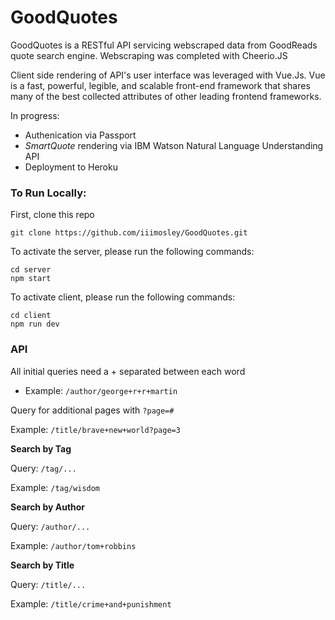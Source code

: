 # GoodQuotes

GoodQuotes is a RESTful API servicing webscraped data from GoodReads quote search engine. Webscraping was completed with Cheerio.JS

Client side rendering of API's user interface was leveraged with Vue.Js. Vue is a fast, powerful, legible, and scalable front-end framework that shares many of the best collected attributes of other leading frontend frameworks.

In progress: 
+ Authenication via Passport
+ _SmartQuote_ rendering via IBM Watson Natural Language Understanding API
+ Deployment to Heroku

### To Run Locally:
First, clone this repo
```
git clone https://github.com/iiimosley/GoodQuotes.git
```
To activate the server, please run the following commands:
```
cd server
npm start
```
To activate client, please run the following commands:
```
cd client
npm run dev
```

### API
All initial queries need a + separated between each word

+ Example: `/author/george+r+r+martin`

Query for additional pages with `?page=#`

Example: `/title/brave+new+world?page=3`

**Search by Tag**

Query: `/tag/...`

Example: `/tag/wisdom`

**Search by Author**

Query: `/author/...`

Example: `/author/tom+robbins`

**Search by Title**

Query: `/title/...`

Example: `/title/crime+and+punishment`

